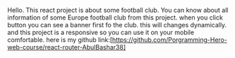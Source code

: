 Hello. This react project is about some football club. You can know about all information of some Europe football club from this project. when you click button you can see a banner first fo the club. this will changes dynamically. and this project is a responsive so you can use it on your mobile comfortable.
here is my github link:[https://github.com/Porgramming-Hero-web-course/react-router-AbulBashar38]
